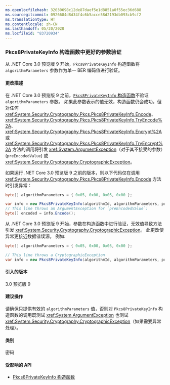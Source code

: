 ```yaml
---
ms.openlocfilehash: 32030698c12de87daef5e1d8851a0f55ec36d688
ms.sourcegitcommit: 0926684d8d34f4c6b5acce58d2193db093cb9cf2
ms.translationtype: HT
ms.contentlocale: zh-CN
ms.lasthandoff: 05/20/2020
ms.locfileid: "83720934"
---
```

### <a name="better-argument-validation-in-the-pkcs8privatekeyinfo-constructor"></a>Pkcs8PrivateKeyInfo 构造函数中更好的参数验证

从 .NET Core 3.0 预览版 9 开始，`Pkcs8PrivateKeyInfo` 构造函数将 `algorithmParameters` 参数作为单一 BER 编码值进行验证。

#### <a name="change-description"></a>更改描述

在 .NET Core 3.0 预览版 9 之前，[`Pkcs8PrivateKeyInfo` 构造函数](xref:System.Security.Cryptography.Pkcs.Pkcs8PrivateKeyInfo.%23ctor(System.Security.Cryptography.Oid,System.Nullable%7BSystem.ReadOnlyMemory%7BSystem.Byte%7D%7D,System.ReadOnlyMemory%7BSystem.Byte%7D,System.Boolean))不验证 `algorithmParameters` 参数。  如果此参数表示的值无效，构造函数仍会成功，但对任何 <xref:System.Security.Cryptography.Pkcs.Pkcs8PrivateKeyInfo.Encode>、<xref:System.Security.Cryptography.Pkcs.Pkcs8PrivateKeyInfo.TryEncode%2A>、<xref:System.Security.Cryptography.Pkcs.Pkcs8PrivateKeyInfo.Encrypt%2A> 或 <xref:System.Security.Cryptography.Pkcs.Pkcs8PrivateKeyInfo.TryEncrypt%2A> 方法的调用将引发 <xref:System.ArgumentException>（对于其不接受的参数）(`preEncodedValue`) 或 <xref:System.Security.Cryptography.CryptographicException>。

如果运行 .NET Core 3.0 预览版 9 之前的版本，则以下代码仅在调用 <xref:System.Security.Cryptography.Pkcs.Pkcs8PrivateKeyInfo.Encode> 方法时引发异常：

```csharp
byte[] algorithmParameters = { 0x05, 0x00, 0x05, 0x00 };

var info = new Pkcs8PrivateKeyInfo(algorithmId, algorithmParameters, privateKey);
// This line throws an ArgumentException for `preEncodedValue`:
byte[] encoded = info.Encode();
```

从 .NET Core 3.0 预览版 9 开始，参数在构造函数中进行验证，无效值导致方法引发 <xref:System.Security.Cryptography.CryptographicException>。 此更改使异常更接近数据错误源。 例如:

```csharp
byte[] algorithmParameters = { 0x05, 0x00, 0x05, 0x00 };

// This line throws a CryptographicException
var info = new Pkcs8PrivateKeyInfo(algorithmId, algorithmParameters, privateKey);
```

#### <a name="version-introduced"></a>引入的版本

3.0 预览版 9

#### <a name="recommended-action"></a>建议操作

请确保只提供有效的 `algorithmParameters` 值，否则对 `Pkcs8PrivateKeyInfo` 构造函数的调用既测试 <xref:System.ArgumentException> 也测试 <xref:System.Security.Cryptography.CryptographicException>（如果需要异常处理）。

#### <a name="category"></a>类别

密码

#### <a name="affected-apis"></a>受影响的 API

- [Pkcs8PrivateKeyInfo 构造函数](xref:System.Security.Cryptography.Pkcs.Pkcs8PrivateKeyInfo.%23ctor(System.Security.Cryptography.Oid,System.Nullable%7BSystem.ReadOnlyMemory%7BSystem.Byte%7D%7D,System.ReadOnlyMemory%7BSystem.Byte%7D,System.Boolean))

<!--

#### Affected APIs

- `M:System.Security.Cryptography.Pkcs.Pkcs8PrivateKeyInfo.#ctor(System.Security.Cryptography.Oid,System.Nullable{System.ReadOnlyMemory{System.Byte}},System.ReadOnlyMemory{System.Byte},System.Boolean)`

-->
